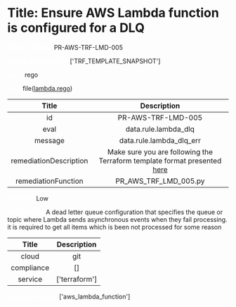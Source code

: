 



# Title: Ensure AWS Lambda function is configured for a DLQ


***<font color="white">Master Test Id:</font>*** PR-AWS-TRF-LMD-005

***<font color="white">Master Snapshot Id:</font>*** ['TRF_TEMPLATE_SNAPSHOT']

***<font color="white">type:</font>*** rego

***<font color="white">rule:</font>*** file([lambda.rego])  
  
  
  
  

|Title|Description|
| :---: | :---: |
|id|PR-AWS-TRF-LMD-005|
|eval|data.rule.lambda_dlq|
|message|data.rule.lambda_dlq_err|
|remediationDescription|Make sure you are following the Terraform template format presented <a href='https://registry.terraform.io/providers/hashicorp/aws/latest/docs/resources/lambda_function' target='_blank'>here</a>|
|remediationFunction|PR_AWS_TRF_LMD_005.py|


***<font color="white">Severity:</font>*** Low

***<font color="white">Description:</font>*** A dead letter queue configuration that specifies the queue or topic where Lambda sends asynchronous events when they fail processing. it is required to get all items which is been not processed for some reason  
  
  

|Title|Description|
| :---: | :---: |
|cloud|git|
|compliance|[]|
|service|['terraform']|


***<font color="white">Resource Types:</font>*** ['aws_lambda_function']


[lambda.rego]: https://github.com/prancer-io/prancer-compliance-test/tree/master/aws/terraform/lambda.rego
